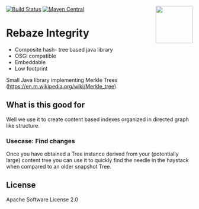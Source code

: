 [<img src="http://www.rebaze.com/assets/Rebaze_icon_colors_tbg.png" align="right" width="100">](http://rebaze.com)

[![Build Status](https://travis-ci.org/rebaze/integrity.svg?branch=master)](https://travis-ci.org/rebaze/integrity)
[![Maven Central](https://maven-badges.herokuapp.com/maven-central/com.rebaze.commons.tree/rebaze-commons-tree/badge.svg)](https://maven-badges.herokuapp.com/maven-central/com.rebaze.commons.tree/rebaze-commons-tree)

# Rebaze Integrity

- Composite hash- tree based java library
- OSGi compatible
- Embeddable
- Low footprint 

Small Java library implementing Merkle Trees (https://en.m.wikipedia.org/wiki/Merkle_tree).

## What is this good for

Well we use it to create content based indexes organized in directed graph like structure.

### Usecase: Find changes
Once you have obtained a Tree instance derived from your (potentially large) content tree you can use it to quickly find the needle in the haystack when compared to an older snapshot Tree.

## License
Apache Software License 2.0

